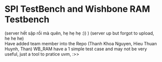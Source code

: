 # SPI TestBench and Wishbone RAM Testbench   
(server hết sập rồi mà quên, hẹ hẹ hẹ :)) ) (server up but forgot to upload, he he he)  
Have added team member into the Repo (Thanh Khoa Nguyen, Hieu Thuan Huynh, Than)
WB_RAM have a 1 simple test case and may not be very useful, just a tool to pratice uvm, :>>
